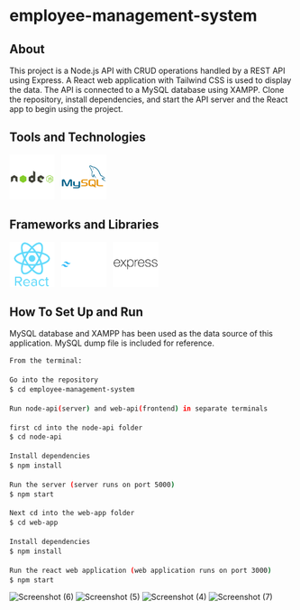 # employee-management-system

## About
This project is a Node.js API with CRUD operations handled by a REST API using Express. A React web application with Tailwind CSS is used to display the data. The API is connected to a MySQL database using XAMPP. Clone the repository, install dependencies, and start the API server and the React app to begin using the project. 

## Tools and Technologies
<div>
  <img src="https://github.com/devicons/devicon/blob/master/icons/nodejs/nodejs-original-wordmark.svg" title="NodeJS" alt="NodeJS" width="80" height="80"/>&nbsp&nbsp;
  <img src="https://github.com/devicons/devicon/blob/master/icons/mysql/mysql-original-wordmark.svg" title="MySQL"  alt="MySQL" width="80" height="80"/>&nbsp&nbsp;
  </div>
 
## Frameworks and Libraries
<div>
<img src="https://github.com/devicons/devicon/blob/master/icons/react/react-original-wordmark.svg" title="React" alt="React" width="80" height="80"/>&nbsp&nbsp;
<img src="https://github.com/devicons/devicon/blob/master/icons/tailwindcss/tailwindcss-original-wordmark.svg" title="Tailwindcss" alt="Tailwindcss" width="80" height="80"/>&nbsp&nbsp;
<img src="https://github.com/devicons/devicon/blob/master/icons/express/express-original-wordmark.svg" title="Express" alt="Express" width="80" height="80"/>&nbsp&nbsp;
  </div>

## How To Set Up and Run

MySQL database and XAMPP has been used as the data source of this application. MySQL dump file is included for reference.

```bash
From the terminal: 

Go into the repository
$ cd employee-management-system

Run node-api(server) and web-api(frontend) in separate terminals

first cd into the node-api folder
$ cd node-api

Install dependencies
$ npm install

Run the server (server runs on port 5000)
$ npm start

Next cd into the web-app folder
$ cd web-app

Install dependencies
$ npm install

Run the react web application (web application runs on port 3000)
$ npm start
```

![Screenshot (6)](https://github.com/SamadheeSamarasinghe/employee-management-system/assets/88893697/18a131b4-2b60-4a8c-8b1f-211e670e88ef)
![Screenshot (5)](https://github.com/SamadheeSamarasinghe/employee-management-system/assets/88893697/d4abfa76-9345-48ed-bb88-29ff151db0e0)
![Screenshot (4)](https://github.com/SamadheeSamarasinghe/employee-management-system/assets/88893697/1902c5e5-efc5-43fa-915b-3f5a801ae045)
![Screenshot (7)](https://github.com/SamadheeSamarasinghe/employee-management-system/assets/88893697/35dd7fec-0913-424a-94ee-490975e7fb91)

